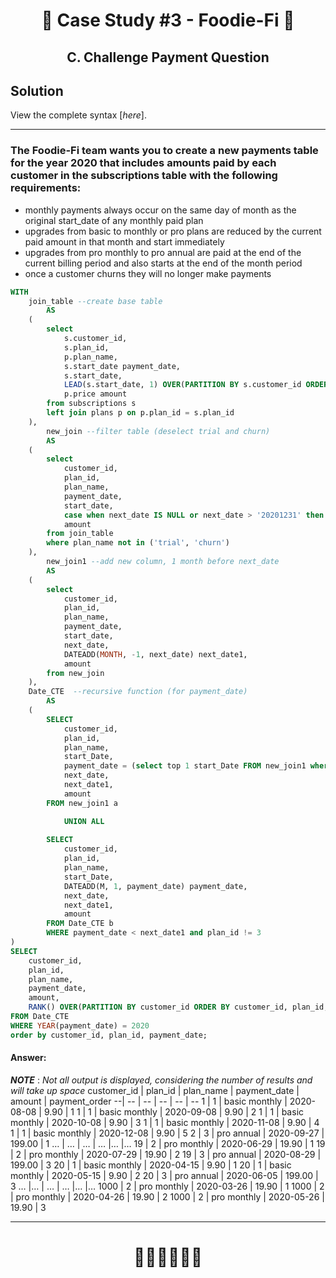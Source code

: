 # <p align="center" style="margin-top: 0px;">🥑 Case Study #3 - Foodie-Fi 🥑
## <p align="center"> C. Challenge Payment Question

## Solution

View the complete syntax [*here*].

***

### The Foodie-Fi team wants you to create a new payments table for the year 2020 that includes amounts paid by each customer in the subscriptions table with the following requirements:
 * monthly payments always occur on the same day of month as the original start_date of any monthly paid plan
 * upgrades from basic to monthly or pro plans are reduced by the current paid amount in that month and start immediately
 * upgrades from pro monthly to pro annual are paid at the end of the current billing period and also starts at the end of the month period
 * once a customer churns they will no longer make payments

````sql
WITH
	join_table --create base table
		AS
	(
		select 
			s.customer_id,
			s.plan_id,
			p.plan_name,
			s.start_date payment_date,
			s.start_date,
			LEAD(s.start_date, 1) OVER(PARTITION BY s.customer_id ORDER BY s.start_date, s.plan_id) next_date,
			p.price amount
		from subscriptions s
		left join plans p on p.plan_id = s.plan_id
	),
		new_join --filter table (deselect trial and churn)
		AS
	(
		select 
			customer_id,
			plan_id,
			plan_name,
			payment_date,
			start_date,
			case when next_date IS NULL or next_date > '20201231' then '20201231' else next_date end next_date,
			amount
		from join_table
		where plan_name not in ('trial', 'churn')
	),
		new_join1 --add new column, 1 month before next_date
		AS
	(
		select 
			customer_id,
			plan_id,
			plan_name,
			payment_date,
			start_date,
			next_date,
			DATEADD(MONTH, -1, next_date) next_date1,
			amount
		from new_join
	),
	Date_CTE  --recursive function (for payment_date)
		AS
	(
		SELECT 
			customer_id,
			plan_id,
			plan_name,
			start_Date,
			payment_date = (select top 1 start_Date FROM new_join1 where customer_id = a.customer_id and plan_id = a.plan_id),
			next_date, 
			next_date1,
			amount
		FROM new_join1 a

			UNION ALL 
    
		SELECT 
			customer_id,
			plan_id,
			plan_name,
			start_Date, 
			DATEADD(M, 1, payment_date) payment_date,
			next_date, 
			next_date1,
			amount
		FROM Date_CTE b
		WHERE payment_date < next_date1 and plan_id != 3
)
SELECT 
	customer_id,
	plan_id,
	plan_name,
	payment_date,
	amount,
	RANK() OVER(PARTITION BY customer_id ORDER BY customer_id, plan_id, payment_date) payment_order
FROM Date_CTE
WHERE YEAR(payment_date) = 2020
order by customer_id, plan_id, payment_date;
````


#### Answer:
***NOTE*** : *Not all output is displayed, considering the number of results and will take up space*
customer_id | plan_id | plan_name | payment_date | amount | payment_order
--| -- | -- | -- | -- | --
1 | 1 | basic monthly | 2020-08-08 | 9.90 | 1
1 | 1 | basic monthly | 2020-09-08 | 9.90 | 2
1 | 1 | basic monthly | 2020-10-08 | 9.90 | 3
1 | 1 | basic monthly | 2020-11-08 | 9.90 | 4
1 | 1 | basic monthly | 2020-12-08 | 9.90 | 5
2 | 3 | pro annual | 2020-09-27 | 199.00 | 1
… | … | … | … |… |…
19 | 2 | pro monthly | 2020-06-29 | 19.90 | 1
19 | 2 | pro monthly | 2020-07-29 | 19.90 | 2
19 | 3 | pro annual | 2020-08-29 | 199.00 | 3
20 | 1 | basic monthly | 2020-04-15 | 9.90 | 1
20 | 1 | basic monthly | 2020-05-15 | 9.90 | 2
20 | 3 | pro annual | 2020-06-05 | 199.00 | 3
… |… | … | … |… |…
1000 | 2 | pro monthly | 2020-03-26 | 19.90 | 1
1000 | 2 | pro monthly | 2020-04-26 | 19.90 | 2
1000 | 2 | pro monthly | 2020-05-26 | 19.90 | 3

***

# <p align="center" style="margin-top: 0px;">👩‍💻👩‍💻👩‍💻

